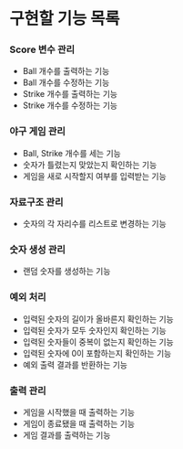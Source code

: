# 구현할 기능 목록
### Score 변수 관리
- Ball 개수를 출력하는 기능 
- Ball 개수를 수정하는 기능
- Strike 개수를 출력하는 기능
- Strike 개수를 수정하는 기능

### 야구 게임 관리
- Ball, Strike 개수를 세는 기능
- 숫자가 틀렸는지 맞았는지 확인하는 기능
- 게임을 새로 시작할지 여부를 입력받는 기능

### 자료구조 관리
- 숫자의 각 자리수를 리스트로 변경하는 기능

### 숫자 생성 관리
- 랜덤 숫자를 생성하는 기능

### 예외 처리
- 입력된 숫자의 길이가 올바른지 확인하는 기능
- 입력된 숫자가 모두 숫자인지 확인하는 기능
- 입력된 숫자들이 중복이 없는지 확인하는 기능
- 입력된 숫자에 0이 포함하는지 확인하는 기능
- 예외 출력 결과를 반환하는 기능

### 출력 관리
- 게임을 시작했을 때 출력하는 기능
- 게임이 종료됐을 때 출력하는 기능
- 게임 결과를 출력하는 기능